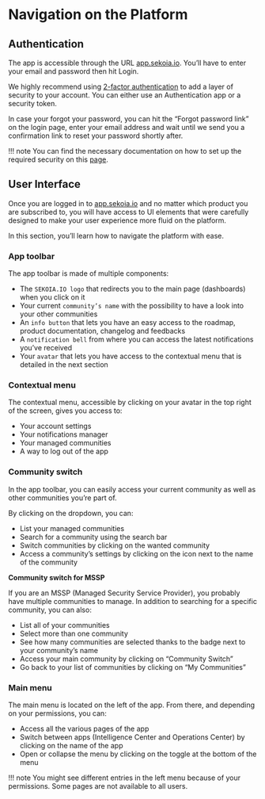 # Navigation on the Platform

## Authentication

The app is accessible through the URL [app.sekoia.io](https://app.sekoia.io/). You’ll have to enter your email and password then hit Login.

We highly recommend using [2-factor authentication](account_security.md) to add a layer of security to your account. You can either use an Authentication app or a security token.

In case your forgot your password, you can hit the “Forgot password link” on the login page, enter your email address and wait until we send you a confirmation link to reset your password shortly after.

!!! note
    You can find the necessary documentation on how to set up the required security on this [page](account_security.md).

## User Interface

Once you are logged in to [app.sekoia.io](https://app.sekoia.io/) and no matter which product you are subscribed to, you will have access to UI elements that were carefully designed to make your user experience more fluid on the platform.

In this section, you’ll learn how to navigate the platform with ease.

### **App toolbar**

The app toolbar is made of multiple components:

- The `SEKOIA.IO logo` that redirects you to the main page (dashboards) when you click on it
- Your current `community’s name` with the possibility to have a look into your other communities
- An `info button` that lets you have an easy access to the roadmap, product documentation, changelog and feedbacks
- A `notification bell` from where you can access the latest notifications you’ve received
- Your `avatar` that lets you have access to the contextual menu that is detailed in the next section

### **Contextual menu**

The contextual menu, accessible by clicking on your avatar in the top right of the screen, gives you access to:

- Your account settings
- Your notifications manager
- Your managed communities
- A way to log out of the app

### **Community switch**

In the app toolbar, you can easily access your current community as well as other communities you’re part of.

By clicking on the dropdown, you can:

- List your managed communities
- Search for a community using the search bar
- Switch communities by clicking on the wanted community
- Access a community’s settings by clicking on the icon next to the name of the community

**Community switch for MSSP**

If you are an MSSP (Managed Security Service Provider), you probably have multiple communities to manage. In addition to searching for a specific community, you can also:

- List all of your communities
- Select more than one community
- See how many communities are selected thanks to the badge next to your community’s name
- Access your main community by clicking on “Community Switch”
- Go back to your list of communities by clicking on “My Communities”

### **Main menu**

The main menu is located on the left of the app. From there, and depending on your permissions, you can:

- Access all the various pages of the app
- Switch between apps (Intelligence Center and Operations Center) by clicking on the name of the app
- Open or collapse the menu by clicking on the toggle at the bottom of the menu

!!! note
    You might see different entries in the left menu because of your permissions. Some pages are not available to all users.
